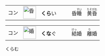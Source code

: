 <table>
  <td>コン</td>
  <td><img src="https://f.2cn.cn/hanzi/svg/660F.svg" alt="昏" height="40"></td>
  <td><b>くら</b>い　　　昏<ruby>睡<rt>すい</rt></ruby>　<ruby>黄昏<rt>たそがれ</rt></ruby></td>  
</table>

<table>
  <td>コン</td>
  <td><img src="https://f.2cn.cn/hanzi/svg/5A5A.svg" alt="婚" height="40"></td>
  <td><b>くな</b>ぐ　　　<ruby>結<rt>けっ</rt></ruby>婚　<ruby>離<rt>り</rt></ruby>婚</td>  
</table>

くらむ






<!--結　304　襲撃し 133　踏襲　136　逆襲を　132　　{逆|ギャク}襲-->
